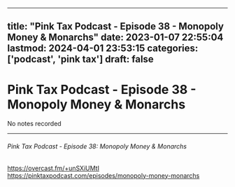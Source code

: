
---
title: "Pink Tax Podcast - Episode 38 - Monopoly Money & Monarchs"
date: 2023-01-07 22:55:04
lastmod: 2024-04-01 23:53:15
categories: ['podcast', 'pink tax']
draft: false
---


# Pink Tax Podcast - Episode 38 - Monopoly Money & Monarchs

No notes recorded

- - -
###### Pink Tax Podcast - Episode 38: Monopoly Money & Monarchs

https://overcast.fm/+unSXiUMtI  
https://pinktaxpodcast.com/episodes/monopoly-money-monarchs

<!-- #public #podcast #pink tax# -->

<!-- {BearID:5C717172-EA7C-4149-A698-7FE9BB9481E2-28016-00002D9802ADF6C4} -->
